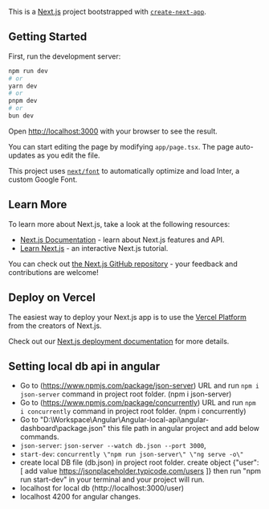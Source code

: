 This is a [Next.js](https://nextjs.org/) project bootstrapped with [`create-next-app`](https://github.com/vercel/next.js/tree/canary/packages/create-next-app).

## Getting Started

First, run the development server:

```bash
npm run dev
# or
yarn dev
# or
pnpm dev
# or
bun dev
```

Open [http://localhost:3000](http://localhost:3000) with your browser to see the result.

You can start editing the page by modifying `app/page.tsx`. The page auto-updates as you edit the file.

This project uses [`next/font`](https://nextjs.org/docs/basic-features/font-optimization) to automatically optimize and load Inter, a custom Google Font.

## Learn More

To learn more about Next.js, take a look at the following resources:

- [Next.js Documentation](https://nextjs.org/docs) - learn about Next.js features and API.
- [Learn Next.js](https://nextjs.org/learn) - an interactive Next.js tutorial.

You can check out [the Next.js GitHub repository](https://github.com/vercel/next.js/) - your feedback and contributions are welcome!

## Deploy on Vercel

The easiest way to deploy your Next.js app is to use the [Vercel Platform](https://vercel.com/new?utm_medium=default-template&filter=next.js&utm_source=create-next-app&utm_campaign=create-next-app-readme) from the creators of Next.js.

Check out our [Next.js deployment documentation](https://nextjs.org/docs/deployment) for more details.

## Setting local db api in angular

- Go to (https://www.npmjs.com/package/json-server) URL and run `npm i json-server` command in project root folder. (npm i json-server)
- Go to (https://www.npmjs.com/package/concurrently) URL and run `npm i concurrently` command in project root folder. (npm i concurrently)
- Go to "D:\Workspace\Angular\Angular-local-api\angular-dashboard\package.json" this file path in angular project and add below commands.
- `json-server`: `json-server --watch db.json --port 3000`,
- `start-dev`: `concurrently \"npm run json-server\" \"ng serve -o\"`
- create local DB file (db.json) in project root folder. create object {"user": [ add value https://jsonplaceholder.typicode.com/users ]}
  then run "npm run start-dev" in your terminal and your project will run.
- localhost for local db (http://localhost:3000/user)
- localhost 4200 for angular changes.
